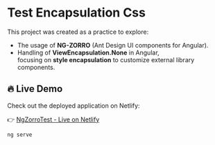 # Test Encapsulation Css

This project was created as a practice to explore:

- The usage of **NG-ZORRO** (Ant Design UI components for Angular).
- Handling of **ViewEncapsulation.None** in Angular,  
  focusing on **style encapsulation** to customize external library components.

## 🔥 Live Demo

Check out the deployed application on Netlify:

👉 [NgZorroTest - Live on Netlify](https://chic-biscotti-dbc8e2.netlify.app/)

```bash
ng serve
